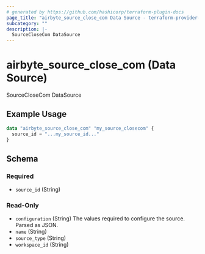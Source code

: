 ```yaml
---
# generated by https://github.com/hashicorp/terraform-plugin-docs
page_title: "airbyte_source_close_com Data Source - terraform-provider-airbyte"
subcategory: ""
description: |-
  SourceCloseCom DataSource
---
```


# airbyte_source_close_com (Data Source)

SourceCloseCom DataSource

## Example Usage

```terraform
data "airbyte_source_close_com" "my_source_closecom" {
  source_id = "...my_source_id..."
}
```

<!-- schema generated by tfplugindocs -->
## Schema

### Required

- `source_id` (String)

### Read-Only

- `configuration` (String) The values required to configure the source. Parsed as JSON.
- `name` (String)
- `source_type` (String)
- `workspace_id` (String)


